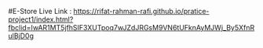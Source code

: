 #E-Store
Live Link : https://rifat-rahman-rafi.github.io/pratice-project1/index.html?fbclid=IwAR1MT5jfhSIF3XUTpoq7wJZdJRGsM9VN6tUFknAyMJWj_By5XfnRulBjD0g
